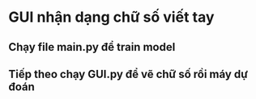 # GUI nhận dạng chữ số viết tay
## Chạy file main.py để train model
## Tiếp theo chạy GUI.py để vẽ chữ số rồi máy dự đoán
